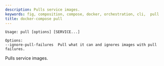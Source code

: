 ```yaml
---
description: Pulls service images.
keywords: fig, composition, compose, docker, orchestration, cli,  pull
title: docker-compose pull
---
```


```
Usage: pull [options] [SERVICE...]

Options:
--ignore-pull-failures  Pull what it can and ignores images with pull failures.
```

Pulls service images.